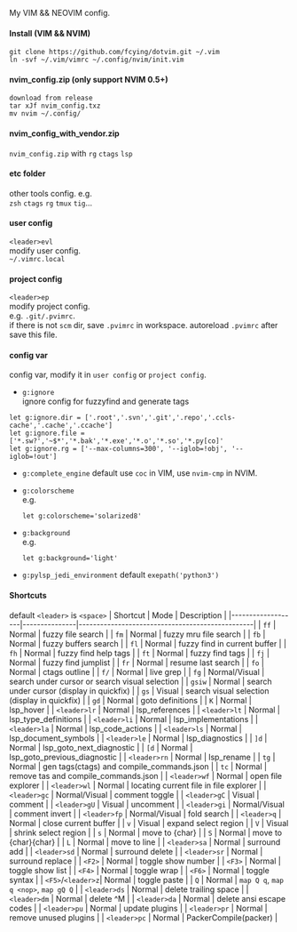 My VIM && NEOVIM config.

#### Install (VIM && NVIM)
```
git clone https://github.com/fcying/dotvim.git ~/.vim
ln -svf ~/.vim/vimrc ~/.config/nvim/init.vim
```

#### nvim_config.zip (only support NVIM 0.5+)
```
download from release
tar xJf nvim_config.txz
mv nvim ~/.config/
```

#### nvim_config_with_vendor.zip
`nvim_config.zip` with `rg` `ctags` `lsp`

#### etc folder
other tools config.  e.g.  
`zsh` `ctags` `rg` `tmux` `tig`...

#### user config
`<leader>evl`  
modify user config.  
`~/.vimrc.local`

#### project config
`<leader>ep`  
modify project config.  
e.g. `.git/.pvimrc`.  
if there is not `scm` dir, save `.pvimrc` in workspace.
autoreload `.pvimrc` after save this file.

#### config var
config var, modify it in `user config` or `project config`.  

* `g:ignore`  
    ignore config for fuzzyfind and generate tags
```
let g:ignore.dir = ['.root','.svn','.git','.repo','.ccls-cache','.cache','.ccache']
let g:ignore.file = ['*.sw?','~$*','*.bak','*.exe','*.o','*.so','*.py[co]'
let g:ignore.rg = ['--max-columns=300', '--iglob=!obj', '--iglob=!out']
```

* `g:complete_engine`
default use `coc` in VIM, use `nvim-cmp` in NVIM.  

* `g:colorscheme`  
    e.g.  
    ```
    let g:colorscheme='solarized8'
    ```
* `g:background`  
    e.g.  
    ```
    let g:background='light'
    ```

* `g:pylsp_jedi_environment`
    default `exepath('python3')`

#### Shortcuts
default `<leader>` is `<space>`
| Shortcut          | Mode          | Description                                     |
|-------------------|---------------|-------------------------------------------------|
| `ff`              | Normal        | fuzzy file search                               |
| `fm`              | Normal        | fuzzy mru file search                           |
| `fb`              | Normal        | fuzzy buffers search                            |
| `fl`              | Normal        | fuzzy find in current buffer                    |
| `fh`              | Normal        | fuzzy find help tags                            |
| `ft`              | Normal        | fuzzy find tags                                 |
| `fj`              | Normal        | fuzzy find jumplist                             |
| `fr`              | Normal        | resume last search                              |
| `fo`              | Normal        | ctags outline                                   |
| `f/`              | Normal        | live grep                                       |
| `fg`              | Normal/Visual | search under cursor or search visual selection  |
| `gsiw`            | Normal        | search under cursor (display in quickfix)       |
| `gs`              | Visual        | search visual selection (display in quickfix)   |
| `gd`              | Normal        | goto definitions                                |
| `K`               | Normal        | lsp_hover                                       |
| `<leader>lr`      | Normal        | lsp_references                                  |
| `<leader>lt`      | Normal        | lsp_type_definitions                            |
| `<leader>li`      | Normal        | lsp_implementations                             |
| `<leader>la`      | Normal        | lsp_code_actions                                |
| `<leader>ls`      | Normal        | lsp_document_symbols                            |
| `<leader>le`      | Normal        | lsp_diagnostics                                 |
| `]d`              | Normal        | lsp_goto_next_diagnostic                        |
| `[d`              | Normal        | lsp_goto_previous_diagnostic                    |
| `<leader>rn`      | Normal        | lsp_rename                                      |
| `tg`              | Normal        | gen tags(ctags) and compile_commands.json       |
| `tc`              | Normal        | remove tas and compile_commands.json            |
| `<leader>wf`      | Normal        | open file explorer                              |
| `<leader>wl`      | Normal        | locating current file in file explorer          |
| `<leader>gc`      | Normal/Visual | comment toggle                                  |
| `<leader>gC`      | Visual        | comment                                         |
| `<leader>gU`      | Visual        | uncomment                                       |
| `<leader>gi`      | Normal/Visual | comment invert                                  |
| `<leader>fp`      | Normal/Visual | fold search                                     |
| `<leader>q`       | Normal        | close current buffer                            |
| `v`               | Visual        | expand select region                            |
| `V`               | Visual        | shrink select region                            |
| `s`               | Normal        | move to {char}                                  |
| `S`               | Normal        | move to {char}{char}                            |
| `L`               | Normal        | move to line                                    |
| `<leader>sa`      | Normal        | surround add                                    |
| `<leader>sd`      | Normal        | surround delete                                 |
| `<leader>sr`      | Normal        | surround replace                                |
| `<F2>`            | Normal        | toggle show number                              |
| `<F3>`            | Normal        | toggle show list                                |
| `<F4>`            | Normal        | toggle wrap                                     |
| `<F6>`            | Normal        | toggle syntax                                   |
| `<F5>`/`<leader>z`| Normal        | toggle paste                                    |
| `Q`               | Normal        | `map Q q`, `map q <nop>`, `map gQ Q`            |
| `<leader>ds`      | Normal        | delete trailing space                           |
| `<leader>dm`      | Normal        | delete ^M                                       |
| `<leader>da`      | Normal        | delete ansi escape codes                        |
| `<leader>pu`      | Normal        | update plugins                                  |
| `<leader>pr`      | Normal        | remove unused plugins                           |
| `<leader>pc`      | Normal        | PackerCompile(packer)                           |

